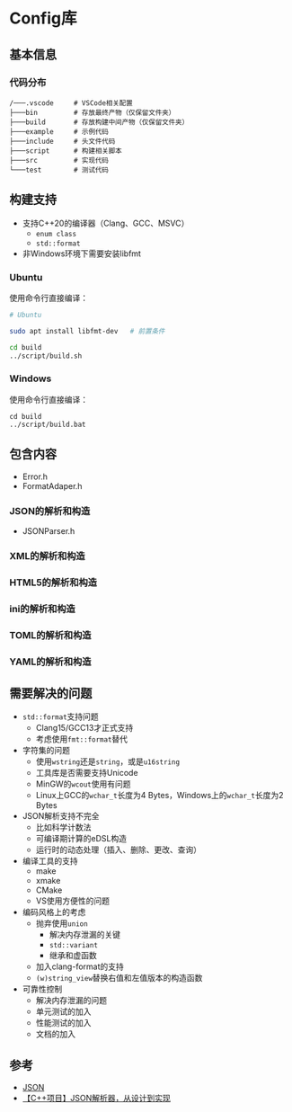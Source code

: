 # Config库

## 基本信息

### 代码分布

```text
/───.vscode     # VSCode相关配置
├───bin         # 存放最终产物（仅保留文件夹）
├───build       # 存放构建中间产物（仅保留文件夹）
├───example     # 示例代码
├───include     # 头文件代码
├───script      # 构建相关脚本
├───src         # 实现代码
└───test        # 测试代码
```

## 构建支持

* 支持C++20的编译器（Clang、GCC、MSVC）
  * `enum class`
  * `std::format`
* 非Windows环境下需要安装libfmt

### Ubuntu

使用命令行直接编译：

```bash
# Ubuntu

sudo apt install libfmt-dev   # 前置条件

cd build
../script/build.sh
```

### Windows

使用命令行直接编译：

```pwsh
cd build
../script/build.bat
```

## 包含内容

* Error.h
* FormatAdaper.h

### JSON的解析和构造

* JSONParser.h

### XML的解析和构造

### HTML5的解析和构造

### ini的解析和构造

### TOML的解析和构造

### YAML的解析和构造

## 需要解决的问题

* `std::format`支持问题
  * Clang15/GCC13才正式支持
  * 考虑使用`fmt::format`替代
* 字符集的问题
  * 使用`wstring`还是`string`，或是`u16string`
  * 工具库是否需要支持Unicode
  * MinGW的`wcout`使用有问题
  * Linux上GCC的`wchar_t`长度为4 Bytes，Windows上的`wchar_t`长度为2 Bytes
* JSON解析支持不完全
  * 比如科学计数法
  * 可编译期计算的eDSL构造
  * 运行时的动态处理（插入、删除、更改、查询）
* 编译工具的支持
  * make
  * xmake
  * CMake
  * VS使用方便性的问题
* 编码风格上的考虑
  * 抛弃使用`union`
    * 解决内存泄漏的关键
    * `std::variant`
    * 继承和虚函数
  * 加入clang-format的支持
  * `(w)string_view`替换右值和左值版本的构造函数
* 可靠性控制
  * 解决内存泄漏的问题
  * 单元测试的加入
  * 性能测试的加入
  * 文档的加入

## 参考

* [JSON](https://www.json.org/json-en.html)
* [【C++项目】JSON解析器，从设计到实现](https://www.bilibili.com/video/BV1N8411h7hK/)
